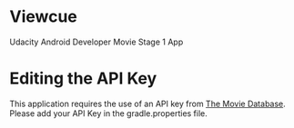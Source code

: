 # Viewcue
Udacity Android Developer Movie Stage 1 App

# Editing the API Key
This application requires the use of an API key from [The Movie Database](https://www.themoviedb.org/). Please add your API Key in the gradle.properties file.
